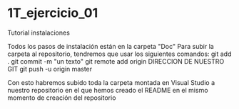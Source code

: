 # 1T_ejercicio_01
Tutorial instalaciones

Todos los pasos de instalación están en la carpeta "Doc"
Para subir la carpeta al repositorio, tendremos que usar los siguientes comandos:
git add .
git commit -m "un texto"
git remote add origin DIRECCION DE NUESTRO GIT
git push -u origin master

Con esto habremos subido toda la carpeta montada en Visual Studio a nuestro repositorio en el que hemos creado el README en el mismo momento de creación del repositorio
